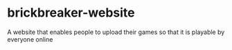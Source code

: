 # brickbreaker-website
A website that enables people to upload their games so that it is playable by everyone online
